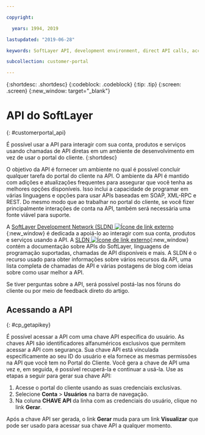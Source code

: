 ```yaml
---

copyright:

  years: 1994, 2019

lastupdated: "2019-06-28"

keywords: SoftLayer API, development environment, direct API calls, access API, 

subcollection: customer-portal

---
```


{:shortdesc: .shortdesc}
{:codeblock: .codeblock}
{:tip: .tip}
{:screen: .screen}
{:new_window: target="_blank"}


# API do SoftLayer
{: #customerportal_api}

É possível usar a API para interagir com sua conta, produtos e serviços usando chamadas de API diretas em um ambiente de desenvolvimento em vez de usar o portal do cliente.
{:shortdesc}

O objetivo da API é fornecer um ambiente no qual é possível concluir qualquer tarefa do portal do cliente na API. O ambiente da API é mantido com adições e atualizações frequentes para assegurar que você tenha as melhores opções disponíveis. Isso inclui a capacidade de programar em várias linguagens e opções para usar APIs baseadas em SOAP, XML-RPC e REST. Do mesmo modo que ao trabalhar no portal do cliente, se você fizer principalmente interações de conta na API, também será necessária uma fonte viável para suporte.

A [SoftLayer Development Network (SLDN) ![Ícone de link externo](../icons/launch-glyph.svg)](http://sldn.softlayer.com/){:new_window} é dedicada a apoiá-lo ao interagir com sua conta, produtos e serviços usando a API. A [SLDN ![Ícone de link externo](../icons/launch-glyph.svg)](http://sldn.softlayer.com/){:new_window} contém a documentação sobre APIs do SoftLayer, linguagens de programação suportadas, chamadas de API disponíveis e mais. A SLDN é o recurso usado para obter informações sobre vários recursos da API, uma lista completa de chamadas de API e várias postagens de blog com ideias sobre como usar melhor a API.

Se tiver perguntas sobre a API, será possível postá-las nos fóruns do cliente ou por meio de feedback direto do artigo.

## Acessando a API 
{: #cp_getapikey}

É possível acessar a API com uma chave API específica do usuário. As chaves API são identificadores alfanuméricos exclusivos que permitem acessar a API com segurança. Sua chave API está vinculada especificamente ao seu ID do usuário e ela fornece as mesmas permissões na API que você tem no Portal do Cliente. Você gera a chave de API uma vez e, em seguida, é possível recuperá-la e continuar a usá-la. Use as etapas a seguir para gerar sua chave API:

1. Acesse o portal do cliente usando as suas credenciais exclusivas.
2. Selecione **Conta** > **Usuários** na barra de navegação.
3. Na coluna **CHAVE API** da linha com as credenciais do usuário, clique no link **Gerar**.

Após a chave API ser gerada, o link **Gerar** muda para um link **Visualizar** que pode ser usado para acessar sua chave API a qualquer momento.
